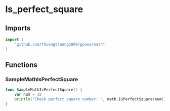 # Is_perfect_square

## Imports

```go
import (
	"github.com/thuongtruong1009/gouse/math"
)
```
## Functions


### SampleMathIsPerfectSquare

```go
func SampleMathIsPerfectSquare() {
	var num = 10
	println("Check perfect square number: ", math.IsPerfectSquare(num))
}
```
